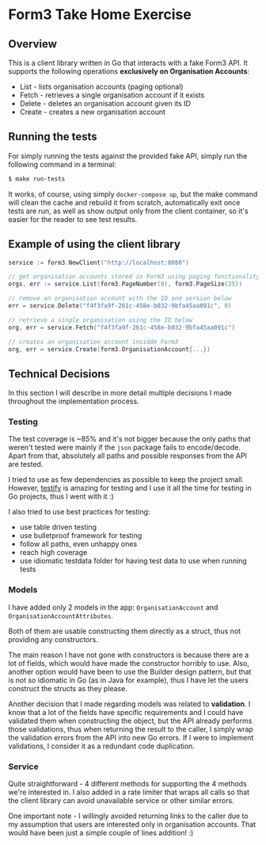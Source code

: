 # Form3 Take Home Exercise

## Overview

This is a client library written in Go that interacts with a fake Form3 API. It supports the following operations **exclusively on Organisation Accounts**:

* List - lists organisation accounts (paging optional)
* Fetch - retrieves a single organisation account if it exists
* Delete - deletes an organisation account given its ID
* Create - creates a new organisation account

## Running the tests

For simply running the tests against the provided fake API, simply run the following command in a terminal:

```bash
$ make run-tests
```

It works, of course, using simply ```docker-compose up```, but the make command will clean the cache and rebuild it from scratch, automatically exit once tests are run, as well as show output only from the client container, so it's easier for the reader to see test results.

## Example of using the client library

```go
service := form3.NewClient("http://localhost:8080")

// get organisation accounts stored in Form3 using paging functionality
orgs, err := service.List(form3.PageNumber(0), form3.PageSize(25))

// remove an organisation account with the ID and version below
err = service.Delete("f4f3fa9f-261c-458e-b032-9bfa45aa091c", 0)

// retrieve a single organisation using the ID below
org, err = service.Fetch("f4f3fa9f-261c-458e-b032-9bfa45aa091c")

// creates an organisation account insidde Form3
org, err = service.Create(form3.OrganisationAccount{...})
```

## Technical Decisions

In this section I will describe in more detail multiple decisions I made throughout the implementation process.

### Testing

The test coverage is ~85% and it's not bigger because the only paths that weren't tested were mainly if the ```json``` package fails to encode/decode. Apart from that, absolutely all paths and possible responses from the API are tested.

I tried to use as few dependencies as possible to keep the project small. However, [testify](https://github.com/stretchr/testify) is amazing for testing and I use it all the time for testing in Go projects, thus I went with it :)

I also tried to use best practices for testing:

* use table driven testing
* use bulletproof framework for testing
* follow all paths, even unhappy ones
* reach high coverage
* use idiomatic testdata folder for having test data to use when running tests

### Models

I have added only 2 models in the app: ```OrganisationAccount``` and ```OrganisationAccountAttributes```. 

Both of them are usable constructing them directly as a struct, thus not providing any constructors. 

The main reason I have not gone with constructors is because there are a lot of fields, which would have made the constructor horribly to use. Also, another option would have been to use the Builder design pattern, but that is not so idiomatic in Go (as in Java for example), thus I have let the users construct the structs as they please.

Another decision that I made regarding models was related to **validation**. I know that a lot of the fields have specific requirements and I could have validated them when constructing the object, but the API already performs those validations, thus when returning the result to the caller, I simply wrap the validation errors from the API into new Go errors. If I were to implement validations, I consider it as a redundant code duplication.

### Service

Quite straightforward - 4 different methods for supporting the 4 methods we're interested in. I also added in a rate limiter that wraps all calls so that the client library can avoid unavailable service or other similar errors.

One important note - I willingly avoided returning links to the caller due to my assumption that users are interested only in organisation accounts. That would have been just a simple couple of lines addition! :)
